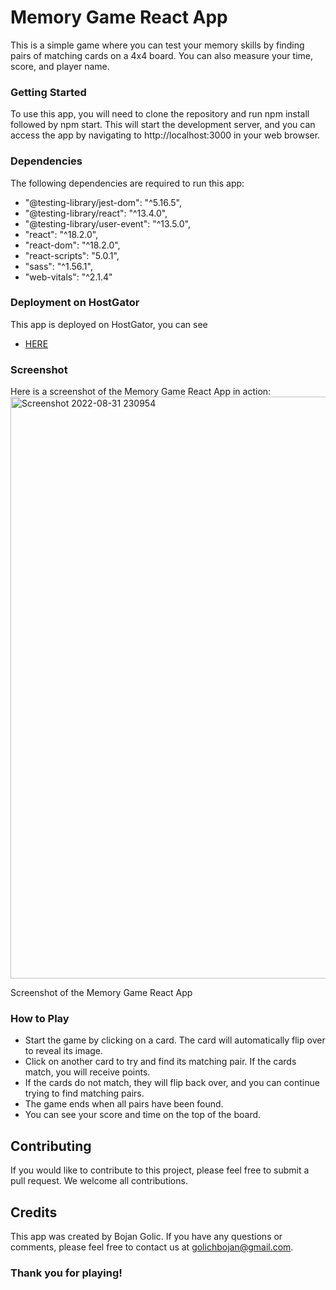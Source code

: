 # Memory Game React App

This is a simple game where you can test your memory skills by finding pairs of matching cards on a 4x4 board. You can also measure your time, score, and player name.

### Getting Started
To use this app, you will need to clone the repository and run npm install followed by npm start. This will start the development server, and you can access the app by navigating to http://localhost:3000 in your web browser.

### Dependencies
The following dependencies are required to run this app:

 - "@testing-library/jest-dom": "^5.16.5",
 - "@testing-library/react": "^13.4.0",
 - "@testing-library/user-event": "^13.5.0",
 - "react": "^18.2.0",
 - "react-dom": "^18.2.0",
 - "react-scripts": "5.0.1",
 - "sass": "^1.56.1",
 - "web-vitals": "^2.1.4"


### Deployment on HostGator
This app is deployed on HostGator, you can see 
- [HERE](http://www.memory-game.bojangolic.com/)


### Screenshot
Here is a screenshot of the Memory Game React App in action:
<img width="931" alt="Screenshot 2022-08-31 230954" src="https://user-images.githubusercontent.com/71577349/187823899-78db5abf-21ec-4e8a-8107-f67611daf8ff.png">

Screenshot of the Memory Game React App

### How to Play
- Start the game by clicking on a card. The card will automatically flip over to reveal its image.
- Click on another card to try and find its matching pair. If the cards match, you will receive points.
- If the cards do not match, they will flip back over, and you can continue trying to find matching pairs.
- The game ends when all pairs have been found.
- You can see your score and time on the top of the board.


## Contributing
If you would like to contribute to this project, please feel free to submit a pull request. We welcome all contributions.

## Credits
This app was created by Bojan Golic. If you have any questions or comments, please feel free to contact us at golichbojan@gmail.com. 

### Thank you for playing!